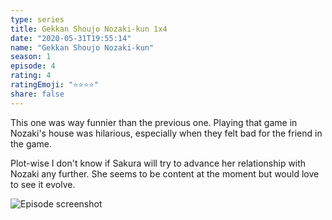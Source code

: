 ```yaml
---
type: series
title: Gekkan Shoujo Nozaki-kun 1x4
date: "2020-05-31T19:55:14"
name: "Gekkan Shoujo Nozaki-kun"
season: 1
episode: 4
rating: 4
ratingEmoji: "⭐️⭐️⭐️⭐️"
share: false
---
```


This one was way funnier than the previous one. Playing that game in Nozaki's house was hilarious, especially when they felt bad for the friend in the game.

Plot-wise I don't know if Sakura will try to advance her relationship with Nozaki any further. She seems to be content at the moment but would love to see it evolve.

![Episode screenshot](https://cldup.com/qW2tVMYEsT.png)
